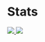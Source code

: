 # Stats

<p align="left">
  <a href="">
    <img src="https://github-readme-stats.vercel.app/api?username=Olmol1&show_icons=true&theme=outrun" />
  </a>
  <a href="">
    <img src="https://github-readme-streak-stats.herokuapp.com?user=Olmol1&theme=neon-palenight" />
  </a>
</p>
